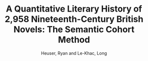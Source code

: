 ---
type: 'article'
pubkey: 'LLP04'
author: 'Heuser, Ryan and Le-Khac, Long'
title: 'A Quantitative Literary History of 2,958 Nineteenth-Century British Novels: The Semantic Cohort Method'
journal: 'Stanford Literary Lab Pamphlets'
volume: '4'
url: 'https://litlab.stanford.edu/LiteraryLabPamphlet4.pdf'
year: 2012
project: '19c-british-novels'
pamphlet:
  image: "/litlab-website/assets/images/p04.png"
  pdf: "https://litlab.stanford.edu/LiteraryLabPamphlet4.pdf"
  pubdate: 2012-05-01
  blurb: "The nineteenth century in Britain saw tumultuous changes that reshaped the fabric of society and altered the course of modernization. It also saw the rise of the novel to the height of its cultural power as the most important literary form of the period. This paper reports on a long-term experiment in tracing such macroscopic changes in the novel during this crucial period. Specifically, we present findings on two interrelated transformations in novelistic language that reveal a systemic concretization in language and fundamental change in the social spaces of the novel. We show how these shifts have consequences for setting, characterization, and narration as well as implications for the responsiveness of the novel to the dramatic changes in British society. This paper has a second strand as well. This project was simultaneously an experiment in developing quantitative and computational methods for tracing changes in literary language. We wanted to see how far quantifiable features such as word usage could be pushed toward the investigation of literary history. Could we leverage quantitative methods in ways that respect the nuance and complexity we value in the humanities? To this end, we present a second set of results, the techniques and methodological lessons gained in the course of designing and running this project."
---